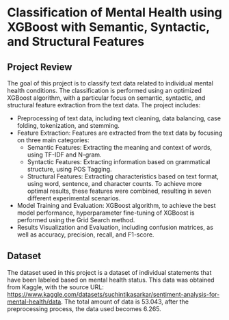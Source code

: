 # Classification of Mental Health using XGBoost with Semantic, Syntactic, and Structural Features

## Project Review

The goal of this project is to classify text data related to individual mental health conditions. The classification is performed using an optimized XGBoost algorithm, with a particular focus on semantic, syntactic, and structural feature extraction from the text data. The project includes:

* Preprocessing of text data, including text cleaning, data balancing, case folding, tokenization, and stemming.
* Feature Extraction: Features are extracted from the text data by focusing on three main categories:
  * Semantic Features: Extracting the meaning and context of words, using TF-IDF and N-gram.
  * Syntactic Features: Extracting information based on grammatical structure, using POS Tagging.
  * Structural Features: Extracting characteristics based on text format, using word, sentence, and character counts.
To achieve more optimal results, these features were combined, resulting in seven different experimental scenarios.
* Model Training and Evaluation: XGBoost algorithm, to achieve the best model performance, hyperparameter fine-tuning of XGBoost is performed using the Grid Search method.
* Results Visualization and Evaluation, including confusion matrices, as well as accuracy, precision, recall, and F1-score.

## Dataset

The dataset used in this project is a dataset of individual statements that have been labeled based on mental health status. This data was obtained from Kaggle, with the source URL: https://www.kaggle.com/datasets/suchintikasarkar/sentiment-analysis-for-mental-health/data.
The total amount of data is 53.043, after the preprocessing process, the data used becomes 6.265.
